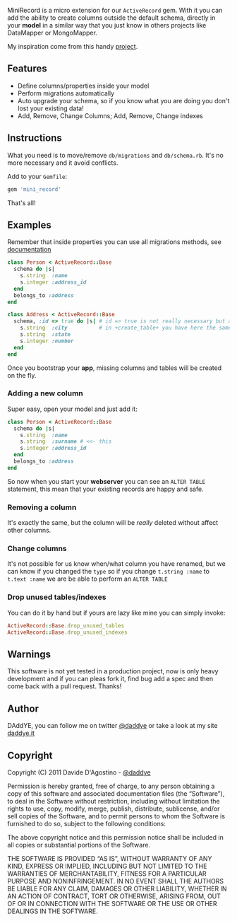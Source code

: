 MiniRecord is a micro extension for our `ActiveRecord` gem.
With it you can add the ability to create columns outside the default schema, directly
in your **model** in a similar way that you just know in others projects
like  DataMapper or  MongoMapper.

My inspiration come from this handy [project](https://github.com/pjhyett/auto_migrations).

## Features

* Define columns/properties inside your model
* Perform migrations automatically
* Auto upgrade your schema, so if you know what you are doing you don't lost your existing data!
* Add, Remove, Change Columns; Add, Remove, Change indexes

## Instructions

What you need is to move/remove `db/migrations` and `db/schema.rb`.
It's no more necessary and it avoid conflicts.

Add to your `Gemfile`:

``` rb
gem 'mini_record'
```

That's all!

## Examples

Remember that inside properties you can use all migrations methods,
see [documentation](http://api.rubyonrails.org/classes/ActiveRecord/Migration.html)

``` rb
class Person < ActiveRecord::Base
  schema do |s|
    s.string  :name
    s.integer :address_id
  end
  belongs_to :address
end

class Address < ActiveRecord::Base
  schema, :id => true do |s| # id => true is not really necessary but as
    s.string  :city          # in +create_table+ you have here the same options
    s.string  :state
    s.integer :number
  end
end
```

Once you bootstrap your **app**, missing columns and tables will be created on the fly.

### Adding a new column

Super easy, open your model and just add it:

``` rb
class Person < ActiveRecord::Base
  schema do |s|
    s.string  :name
    s.string  :surname # <<- this
    s.integer :address_id
  end
  belongs_to :address
end
```

So now when you start your **webserver** you can see an `ALTER TABLE` statement, this mean that your existing
records are happy and safe.

### Removing a column

It's exactly the same, but the column will be _really_ deleted without affect other columns.

### Change columns

It's not possible for us know when/what column you have renamed, but we can know if you changed the `type` so
if you change `t.string :name` to `t.text :name` we are be able to perform an `ALTER TABLE`

### Drop unused tables/indexes

You can do it by hand but if yours are lazy like mine you can simply invoke:

``` rb
ActiveRecord::Base.drop_unused_tables
ActiveRecord::Base.drop_unused_indexes
```

## Warnings

This software is not yet tested in a production project, now is only heavy development and if you can
pleas fork it, find bug add a spec and then come back with a pull request. Thanks!


## Author

DAddYE, you can follow me on twitter [@daddye](http://twitter.com/daddye) or take a look at my site [daddye.it](http://www.daddye.it)

## Copyright

Copyright (C) 2011 Davide D'Agostino - [@daddye](http://twitter.com/daddye)

Permission is hereby granted, free of charge, to any person obtaining a copy of this software and
associated documentation files (the “Software”), to deal in the Software without restriction, including without
limitation the rights to use, copy, modify, merge, publish, distribute, sublicense, and/or sell copies of the Software,
and to permit persons to whom the Software is furnished to do so, subject to the following conditions:

The above copyright notice and this permission notice shall be included in all copies or substantial portions of the Software.

THE SOFTWARE IS PROVIDED “AS IS”, WITHOUT WARRANTY OF ANY KIND, EXPRESS OR IMPLIED, INCLUDING BUT NOT LIMITED TO THE WARRANTIES
OF MERCHANTABILITY, FITNESS FOR A PARTICULAR PURPOSE AND NONINFRINGEMENT. IN NO EVENT SHALL THE AUTHORS BE LIABLE FOR ANY CLAIM,
DAMAGES OR OTHER LIABILITY, WHETHER IN AN ACTION OF CONTRACT, TORT OR OTHERWISE, ARISING FROM, OUT OF OR IN CONNECTION WITH THE
SOFTWARE OR THE USE OR OTHER DEALINGS IN THE SOFTWARE.
